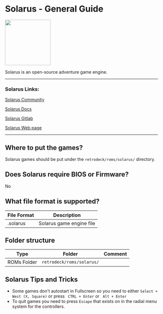 # Solarus - General Guide

<img src="../../../wiki_images/logos/solarus-logo.svg" width="150">

Solarus is an open-source adventure game engine.

---


### Solarus Links:

[Solarus Community](https://www.solarus-games.org/community/)

[Solarus Docs](https://docs.solarus-games.org/)

[Solarus Gitlab](https://gitlab.com/solarus-games/)

[Solarus Web page](https://www.solarus-games.org/)

---


## Where to put the games?

Solarus games should be put under the `retrodeck/roms/solarus/` directory.

## Does Solarus require BIOS or Firmware?

No

## What file format is supported?

| File Format | Description |
|-------------|-------------|
| .solarus    | Solarus game engine file |

## Folder structure

| Type    | Folder                 |          Comment     | 
|  :---:  | :---:                  |             :---:     |
| ROMs Folder |`retrodeck/roms/solarus/` |                               |  

## Solarus Tips and Tricks

- Some games don't autostart in Fullscreen so you need to either `Select + West (X, Square)` or press ` CTRL + Enter`  or ` Alt + Enter`
- To quit games you need to press `Escape` that exists on in the radial menu system for the controllers.
